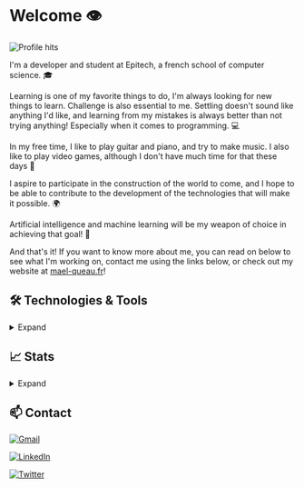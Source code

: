# Welcome 👁️

![Profile hits](https://komarev.com/ghpvc/?username=mael-queau&color=blue&style=for-the-badge)

I'm a developer and student at Epitech, a french school of computer science. 🎓

Learning is one of my favorite things to do, I'm always looking for new things to learn. Challenge is also essential to me. Settling doesn't sound like anything I'd like, and learning from my mistakes is always better than not trying anything! Especially when it comes to programming. 💻

In my free time, I like to play guitar and piano, and try to make music. I also like to play video games, although I don't have much time for that these days 🏃

I aspire to participate in the construction of the world to come, and I hope to be able to contribute to the development of the technologies that will make it possible. 🌍

Artificial intelligence and machine learning will be my weapon of choice in achieving that goal! 🤖

And that's it! If you want to know more about me, you can read on below to see what I'm working on, contact me using the links below, or check out my website at [mael-queau.fr](https://mael-queau.fr)!

## 🛠️ Technologies & Tools

<details><summary>Expand</summary>

### 📜 Languages

<details><summary>Expand</summary>

🥇 I know:

![TypeScript](https://img.shields.io/badge/TypeScript-007ACC?style=for-the-badge&logo=typescript&logoColor=white)
![JavaScript](https://img.shields.io/badge/JavaScript-323330?style=for-the-badge&logo=javascript&logoColor=F7DF1E)
![Python](https://img.shields.io/badge/Python-FFD43B?style=for-the-badge&logo=python&logoColor=blue)

![HTML](https://img.shields.io/badge/HTML5-E34F26?style=for-the-badge&logo=html5&logoColor=white)
![CSS](https://img.shields.io/badge/CSS3-1572B6?style=for-the-badge&logo=css3&logoColor=white)
![PHP](https://img.shields.io/badge/PHP-777BB4?style=for-the-badge&logo=php&logoColor=white)

![Markdown](https://img.shields.io/badge/Markdown-000000?style=for-the-badge&logo=markdown&logoColor=white)

📚 I'm learning:

![Dart](https://img.shields.io/badge/Dart-0175C2?style=for-the-badge&logo=dart&logoColor=white)

🌠 I'd like to learn:

![C++](https://img.shields.io/badge/C%2B%2B-00599C?style=for-the-badge&logo=c%2B%2B&logoColor=white)
![C#](https://img.shields.io/badge/C%23-239120?style=for-the-badge&logo=c-sharp&logoColor=white)
![Go](https://img.shields.io/badge/Go-00ADD8?style=for-the-badge&logo=go&logoColor=white)
![Lua](https://img.shields.io/badge/Lua-2C2D72?style=for-the-badge&logo=lua&logoColor=white)

🌟 I have also used:

![OpenJDK](https://img.shields.io/badge/OpenJDK-ED8B00?style=for-the-badge&logo=openjdk&logoColor=white)
![C](https://img.shields.io/badge/C-00599C?style=for-the-badge&logo=c&logoColor=white)
![Elixir](https://img.shields.io/badge/Elixir-4B275F?style=for-the-badge&logo=elixir&logoColor=white)

</details>

### 🧩 Frameworks & Libraries

<details><summary>Expand</summary>

🥇 I use:

![Node.js](	https://img.shields.io/badge/Node.js-339933?style=for-the-badge&logo=nodedotjs&logoColor=white)
![Prisma](https://img.shields.io/badge/Prisma-3982CE?style=for-the-badge&logo=Prisma&logoColor=white)
![Express](https://img.shields.io/badge/Express.js-000000?style=for-the-badge&logo=express&logoColor=white)

![Vue.js](https://img.shields.io/badge/Vue.js-35495E?style=for-the-badge&logo=vuedotjs&logoColor=4FC08D)
![React](https://img.shields.io/badge/React-20232A?style=for-the-badge&logo=react&logoColor=61DAFB)
![Tailwind CSS](https://img.shields.io/badge/Tailwind_CSS-38B2AC?style=for-the-badge&logo=tailwind-css&logoColor=white)

📚 I'm learning:

![Deno](https://img.shields.io/badge/Deno-464647?style=for-the-badge&logo=deno&logoColor=white)
![Flutter](https://img.shields.io/badge/Flutter-02569B?style=for-the-badge&logo=flutter&logoColor=white)
![GraphQL](https://img.shields.io/badge/GraphQl-E10098?style=for-the-badge&logo=graphql&logoColor=white)

🌠 I'd like to learn:

![Bun](https://img.shields.io/badge/-Bun-FFD500?style=for-the-badge&logo=bun&logoColor=black)
![Angular](https://img.shields.io/badge/Angular-DD0031?style=for-the-badge&logo=angular&logoColor=white)
![Fastify](https://img.shields.io/badge/fastify-202020?style=for-the-badge&logo=fastify&logoColor=white)
![Three.js](https://img.shields.io/badge/ThreeJs-black?style=for-the-badge&logo=three.js&logoColor=white)
![Auth0](https://img.shields.io/badge/Auth0-EB5424?style=for-the-badge&logo=auth0&logoColor=white)

🌟 I have also used:

![Electron](https://img.shields.io/badge/Electron-2B2E3A?style=for-the-badge&logo=electron&logoColor=9FEAF9)
![Nuxt.js](https://img.shields.io/badge/nuxt.js-00C58E?style=for-the-badge&logo=nuxtdotjs&logoColor=white)
![P5.js](https://img.shields.io/badge/p5%20js-ED225D?style=for-the-badge&logo=p5dotjs&logoColor=white)

</details>

### 📦 Databases

<details><summary>Expand</summary>

🥇 I know:

![PostgreSQL](https://img.shields.io/badge/PostgreSQL-316192?style=for-the-badge&logo=postgresql&logoColor=white)
![MariaDB](https://img.shields.io/badge/MariaDB-003545?style=for-the-badge&logo=mariadb&logoColor=white)
![MySQL](https://img.shields.io/badge/MySQL-005C84?style=for-the-badge&logo=mysql&logoColor=white)

📚 I'm learning:

![MongoDB](https://img.shields.io/badge/MongoDB-4EA94B?style=for-the-badge&logo=mongodb&logoColor=white)

🌠 I'd like to learn:

![Redis](https://img.shields.io/badge/redis-%23DD0031.svg?&style=for-the-badge&logo=redis&logoColor=white)

🌟 I have also used:

![SQLite](https://img.shields.io/badge/SQLite-07405E?style=for-the-badge&logo=sqlite&logoColor=white)

</details>

### ⚙️ Tools

<details><summary>Expand</summary>

🥇 I use:

![Git](https://img.shields.io/badge/GIT-E44C30?style=for-the-badge&logo=git&logoColor=white)
![GitHub](https://img.shields.io/badge/GitHub-100000?style=for-the-badge&logo=github&logoColor=white)

![Insomnia](https://img.shields.io/badge/Insomnia-5849be?style=for-the-badge&logo=Insomnia&logoColor=white)

![Visual Studio Code](https://img.shields.io/badge/VSCode-0078D4?style=for-the-badge&logo=visual%20studio%20code&logoColor=white)
![IntelliJ IDEA](https://img.shields.io/badge/IntelliJ_IDEA-000000.svg?style=for-the-badge&logo=intellij-idea&logoColor=white)

![Yarn](https://img.shields.io/badge/Yarn-2C8EBB?style=for-the-badge&logo=yarn&logoColor=white)
![PNPM](https://img.shields.io/badge/Pnpm-CC3534?style=for-the-badge&logo=pnpm&logoColor=white)

📚 I'm learning:

![Docker](https://img.shields.io/badge/Docker-2CA5E0?style=for-the-badge&logo=docker&logoColor=white)

🌟 I have also used:

![Adobe Illustrator](https://img.shields.io/badge/Illustrator-FF9A00?style=for-the-badge&logo=Adobe%20Illustrator&logoColor=000000)
![Adobe Photoshop](https://img.shields.io/badge/Photoshop-31A8FF?style=for-the-badge&logo=Adobe%20Photoshop&logoColor=000000)
![Adobe After Effects](https://img.shields.io/badge/After%20Effects-CF96FD?style=for-the-badge&logo=Adobe%20after%20effects&logoColor=393665)
![Adobe Premiere Pro](https://img.shields.io/badge/Premiere%20Pro-9999FF?style=for-the-badge&logo=Adobe%20Premiere%20Pro&logoColor=000000)
![Figma](https://img.shields.io/badge/Figma-F24E1E?style=for-the-badge&logo=figma&logoColor=white)

</details>

### ❤️ Other things

<details><summary>Expand</summary>

![Fedora](https://img.shields.io/badge/Fedora-294172?style=for-the-badge&logo=fedora&logoColor=white)
![Brave](https://img.shields.io/badge/Brave-FB542B?style=for-the-badge&logo=Brave&logoColor=white)
![Obsidian](https://img.shields.io/badge/Obsidian-483699?style=for-the-badge&logo=Obsidian&logoColor=white)
![Exercism](https://img.shields.io/badge/Exercism-009CAB?style=for-the-badge&logo=exercism&logoColor=white)
![Prettier](https://img.shields.io/badge/prettier-1A2C34?style=for-the-badge&logo=prettier&logoColor=F7BA3E)
![Copilot](https://img.shields.io/badge/-Copilot-181717?style=for-the-badge&logo=github&logoColor=white)

</details>

</details>

## 📈 Stats

<details><summary>Expand</summary>

![GitHub stats](https://github-readme-stats-eight-chi-98.vercel.app/api?username=mael-queau&show_icons=true&theme=dark&count_private=true&include_all_commits=true)

![Top Langs](https://github-readme-stats-eight-chi-98.vercel.app/api/top-langs/?username=mael-queau&layout=compact&theme=dark&langs_count=10&exclude_repo=dotfiles&langs_count=10&count-private=true)


</details>

## 📫 Contact

[![Gmail](https://img.shields.io/badge/mael.queau@gmail.com-D14836?style=for-the-badge&logo=gmail&logoColor=white)](mailto:mael.queau99@gmail.com)

[![LinkedIn](https://img.shields.io/badge/%2Fin%2Fmael--queau-0077B5?style=for-the-badge&logo=linkedin&logoColor=white)](https://www.linkedin.com/in/mael-queau)

[![Twitter](https://img.shields.io/badge/@mael__queau-1DA1F2?style=for-the-badge&logo=twitter&logoColor=white)](https://twitter.com/mael_queau)
